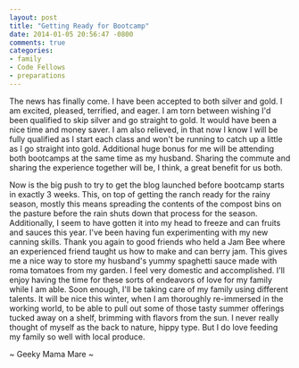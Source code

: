 ```yaml
---
layout: post
title: "Getting Ready for Bootcamp"
date: 2014-01-05 20:56:47 -0800
comments: true
categories:
- family
- Code Fellows
- preparations
---
```

The news has finally come.  I have been accepted to both silver and gold.  I am excited, pleased, terrified, and eager.  I am torn
between wishing I'd been qualified to skip silver and go straight to gold.  It would have been a nice time and money saver.  I am
also relieved, in that now I know I will be fully qualified as I start each class and won't be running to catch up a little as I
go straight into gold.  Additional huge bonus for me will be attending both bootcamps at the same time as my husband.  Sharing the
commute and sharing the experience together will be, I think, a great benefit for us both.

Now is the big push to try to get the blog launched before bootcamp starts in exactly 3 weeks.  This, on top of getting the ranch
ready for the rainy season, mostly this means spreading the contents of the compost bins on the pasture before the rain shuts down
that process for the season.  Additionally, I seem to have gotten it into my head to freeze and can fruits and sauces this year.
I've been having fun experimenting with my new canning skills.  Thank you again to good friends who held a Jam Bee where an
experienced friend taught us how to make and can berry jam.  This gives me a nice way to store my husband's yummy spaghetti
sauce made with roma tomatoes from my garden.  I feel very domestic and accomplished.  I'll enjoy having the time for these
sorts of endeavors of love for my family while I am able.  Soon enough, I'll be taking care of my family using different talents.
It will be nice this winter, when I am thoroughly re-immersed in the working world, to be able to pull out some of those tasty
summer offerings tucked away on a shelf, brimming with flavors from the sun.  I never really thought of myself as the back to
nature, hippy type.  But I do love feeding my family so well with local produce.

~ Geeky Mama Mare ~
